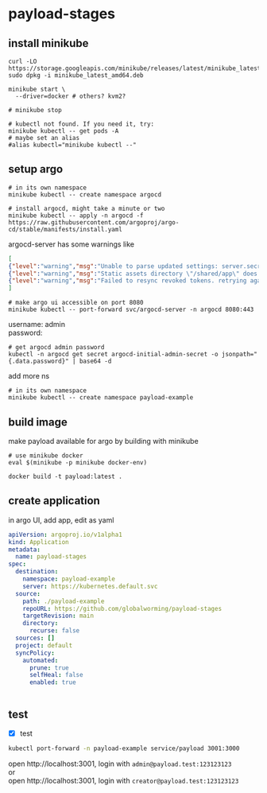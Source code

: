 # payload-stages

## install minikube

```shell
curl -LO https://storage.googleapis.com/minikube/releases/latest/minikube_latest_amd64.deb
sudo dpkg -i minikube_latest_amd64.deb
```

```shell
minikube start \
  --driver=docker # others? kvm2?

# minikube stop   
```

```shell
# kubectl not found. If you need it, try: 
minikube kubectl -- get pods -A
# maybe set an alias
#alias kubectl="minikube kubectl --"
```

## setup argo

```shell
# in its own namespace
minikube kubectl -- create namespace argocd
```

```shell
# install argocd, might take a minute or two 
minikube kubectl -- apply -n argocd -f https://raw.githubusercontent.com/argoproj/argo-cd/stable/manifests/install.yaml

```

argocd-server has some warnings like

```JSON
[
{"level":"warning","msg":"Unable to parse updated settings: server.secretkey is missing","time":"2025-10-28T10:33:15Z"},
{"level":"warning","msg":"Static assets directory \"/shared/app\" does not exist, using only embedded assets","time":"2025-10-28T10:33:16Z"},
{"level":"warning","msg":"Failed to resync revoked tokens. retrying again in 1 minute: dial tcp 10.106.84.98:6379: connect: connection refused","time":"2025-10-28T10:33:20Z"},
]
```

```shell
# make argo ui accessible on port 8080 
minikube kubectl -- port-forward svc/argocd-server -n argocd 8080:443
```
username: admin  
password:
```shell
# get argocd admin password
kubectl -n argocd get secret argocd-initial-admin-secret -o jsonpath="{.data.password}" | base64 -d
```

add more ns
```shell
# in its own namespace
minikube kubectl -- create namespace payload-example
```

## build image
make payload available for argo by building with minikube

```shell
# use minikube docker
eval $(minikube -p minikube docker-env)
 
docker build -t payload:latest .
```

## create application
in argo UI, add app, edit as yaml

```yaml
apiVersion: argoproj.io/v1alpha1
kind: Application
metadata:
  name: payload-stages
spec:
  destination:
    namespace: payload-example
    server: https://kubernetes.default.svc
  source:
    path: ./payload-example
    repoURL: https://github.com/globalworming/payload-stages
    targetRevision: main
    directory:
      recurse: false
  sources: []
  project: default
  syncPolicy:
    automated:
      prune: true
      selfHeal: false
      enabled: true



```

## test 

- [x] test

```bash
kubectl port-forward -n payload-example service/payload 3001:3000
```

open http://localhost:3001, login with `admin@payload.test:123123123`  
or  
open http://localhost:3001, login with `creator@payload.test:123123123`

